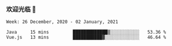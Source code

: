 ### 欢迎光临 👋

<!--
**lianganqing/lianganqing** is a ✨ _special_ ✨ repository because its `README.md` (this file) appears on your GitHub profile.

Here are some ideas to get you started:

- 🔭 I’m currently working on ...
- 🌱 I’m currently learning ...
- 👯 I’m looking to collaborate on ...
- 🤔 I’m looking for help with ...
- 💬 Ask me about ...
- 📫 How to reach me: ...
- 😄 Pronouns: ...
- ⚡ Fun fact: ...
-->
<!--START_SECTION:waka-->
```text
Week: 26 December, 2020 - 02 January, 2021

Java     15 mins         █████████████▒░░░░░░░░░░░   53.36 % 
Vue.js   13 mins         ███████████▓░░░░░░░░░░░░░   46.64 % 
```
<!--END_SECTION:waka-->
